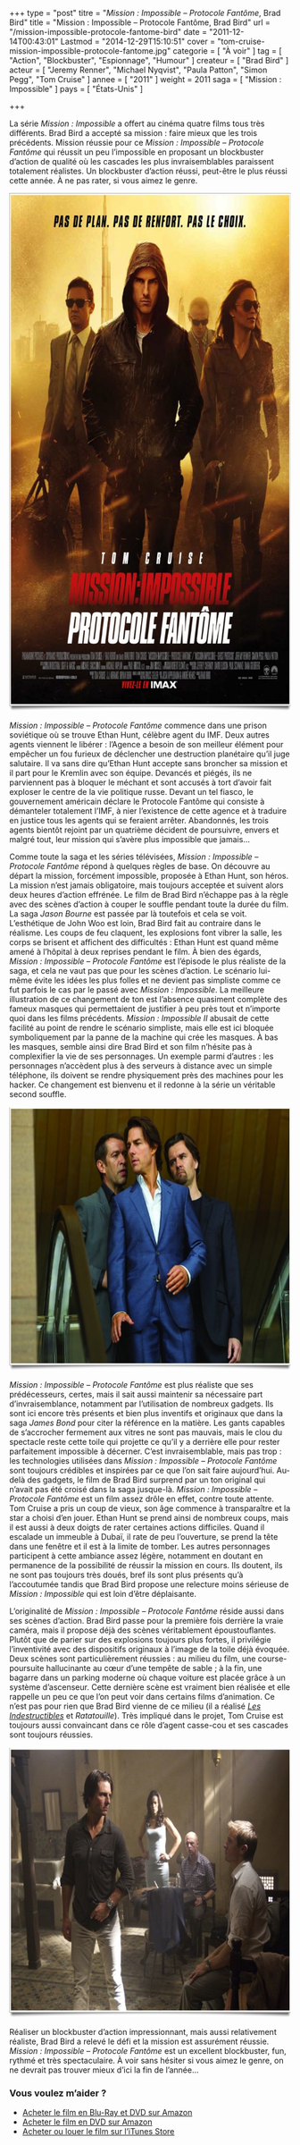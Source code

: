 +++
type = "post"
titre = "<em>Mission : Impossible &#8211; Protocole Fantôme</em>, Brad Bird"
title = "Mission : Impossible &#8211; Protocole Fantôme, Brad Bird"
url = "/mission-impossible-protocole-fantome-bird"
date = "2011-12-14T00:43:01"
Lastmod = "2014-12-29T15:10:51"
cover = "tom-cruise-mission-impossible-protocole-fantome.jpg"
categorie = [ "À voir" ]
tag = [ "Action", "Blockbuster", "Espionnage", "Humour" ]
createur = [ "Brad Bird" ]
acteur = [ "Jeremy Renner", "Michael Nyqvist", "Paula Patton", "Simon Pegg", "Tom Cruise" ]
annee = [ "2011" ]
weight = 2011
saga = [ "Mission : Impossible" ]
pays = [ "États-Unis" ]

+++

<p>La série <em>Mission : Impossible</em> a offert au cinéma quatre films tous très différents. Brad Bird a accepté sa mission : faire mieux que les trois précédents. Mission réussie pour ce <em>Mission : Impossible &#8211; Protocole Fantôme</em> qui réussit un peu l&rsquo;impossible en proposant un blockbuster d&rsquo;action de qualité où les cascades les plus invraisemblables paraissent totalement réalistes. Un blockbuster d&rsquo;action réussi, peut-être le plus réussi cette année. À ne pas rater, si vous aimez le genre.</p>
<a href="http://www.allocine.fr/film/fichefilm_gen_cfilm=147454.html"><img class="aligncenter" style="border-style: initial; border-color: initial; border-width: 0px;" src="mission-impossible-protocole-fantome-bird.jpg" alt="Mission impossible protocole fantome bird" width="690" height="927" border="0" /></a>
<p><em>Mission : Impossible &#8211; Protocole Fantôme</em> commence dans une prison soviétique où se trouve Ethan Hunt, célèbre agent du IMF. Deux autres agents viennent le libérer : l&rsquo;Agence a besoin de son meilleur élément pour empêcher un fou furieux de déclencher une destruction planétaire qu&rsquo;il juge salutaire. Il va sans dire qu&rsquo;Ethan Hunt accepte sans broncher sa mission et il part pour le Kremlin avec son équipe. Devancés et piégés, ils ne parviennent pas à bloquer le méchant et sont accusés à tort d&rsquo;avoir fait exploser le centre de la vie politique russe. Devant un tel fiasco, le gouvernement américain déclare le Protocole Fantôme qui consiste à démanteler totalement l&rsquo;IMF, à nier l&rsquo;existence de cette agence et à traduire en justice tous les agents qui se feraient arrêter. Abandonnés, les trois agents bientôt rejoint par un quatrième décident de poursuivre, envers et malgré tout, leur mission qui s&rsquo;avère plus impossible que jamais…</p>
<p>Comme toute la saga et les séries télévisées, <em>Mission : Impossible &#8211; Protocole Fantôme</em> répond à quelques règles de base. On découvre au départ la mission, forcément impossible, proposée à Ethan Hunt, son héros. La mission n&rsquo;est jamais obligatoire, mais toujours acceptée et suivent alors deux heures d&rsquo;action effrénée. Le film de Brad Bird n&rsquo;échappe pas à la règle avec des scènes d&rsquo;action à couper le souffle pendant toute la durée du film. La saga <em>Jason Bourne</em> est passée par là toutefois et cela se voit. L&rsquo;esthétique de John Woo est loin, Brad Bird fait au contraire dans le réalisme. Les coups de feu claquent, les explosions font vibrer la salle, les corps se brisent et affichent des difficultés : Ethan Hunt est quand même amené à l&rsquo;hôpital à deux reprises pendant le film. À bien des égards, <em>Mission : Impossible &#8211; Protocole Fantôme</em> est l&rsquo;épisode le plus réaliste de la saga, et cela ne vaut pas que pour les scènes d&rsquo;action. Le scénario lui-même évite les idées les plus folles et ne devient pas simpliste comme ce fut parfois le cas par le passé avec <em>Mission : Impossible</em>. La meilleure illustration de ce changement de ton est l&rsquo;absence quasiment complète des fameux masques qui permettaient de justifier à peu près tout et n&rsquo;importe quoi dans les films précédents. <em>Mission : Impossible II</em> abusait de cette facilité au point de rendre le scénario simpliste, mais elle est ici bloquée symboliquement par la panne de la machine qui crée les masques. À bas les masques, semble ainsi dire Brad Bird et son film n&rsquo;hésite pas à complexifier la vie de ses personnages. Un exemple parmi d&rsquo;autres : les personnages n&rsquo;accèdent plus à des serveurs à distance avec un simple téléphone, ils doivent se rendre physiquement près des machines pour les hacker. Ce changement est bienvenu et il redonne à la série un véritable second souffle.</p>
<img class="aligncenter" style="border-style: initial; border-color: initial; border-width: 0px;" src="brad-bird-mission-impossible-procole-fantome.jpg" alt="Brad bird mission impossible procole fantome" width="690" height="472" border="0" />
<p><em>Mission : Impossible &#8211; Protocole Fantôme</em> est plus réaliste que ses prédécesseurs, certes, mais il sait aussi maintenir sa nécessaire part d&rsquo;invraisemblance, notamment par l&rsquo;utilisation de nombreux gadgets. Ils sont ici encore très présents et bien plus inventifs et originaux que dans la saga <em>James Bond</em> pour citer la référence en la matière. Les gants capables de s&rsquo;accrocher fermement aux vitres ne sont pas mauvais, mais le clou du spectacle reste cette toile qui projette ce qu&rsquo;il y a derrière elle pour rester parfaitement impossible à décerner. C&rsquo;est invraisemblable, mais pas trop : les technologies utilisées dans <em>Mission : Impossible &#8211; Protocole Fantôme</em> sont toujours crédibles et inspirées par ce que l&rsquo;on sait faire aujourd&rsquo;hui. Au-delà des gadgets, le film de Brad Bird surprend par un ton original qui n&rsquo;avait pas été croisé dans la saga jusque-là. <em>Mission : Impossible &#8211; Protocole Fantôme</em> est un film assez drôle en effet, contre toute attente. Tom Cruise a pris un coup de vieux, son âge commence à transparaître et la star a choisi d&rsquo;en jouer. Ethan Hunt se prend ainsi de nombreux coups, mais il est aussi à deux doigts de rater certaines actions difficiles. Quand il escalade un immeuble à Dubaï, il rate de peu l&rsquo;ouverture, se prend la tête dans une fenêtre et il est à la limite de tomber. Les autres personnages participent à cette ambiance assez légère, notamment en doutant en permanence de la possibilité de réussir la mission en cours. Ils doutent, ils ne sont pas toujours très doués, bref ils sont plus présents qu&rsquo;à l&rsquo;accoutumée tandis que Brad Bird propose une relecture moins sérieuse de <em>Mission : Impossible</em> qui est loin d&rsquo;être déplaisante.</p>
<p>L&rsquo;originalité de <em>Mission : Impossible &#8211; Protocole Fantôme</em> réside aussi dans ses scènes d&rsquo;action. Brad Bird passe pour la première fois derrière la vraie caméra, mais il propose déjà des scènes véritablement époustouflantes. Plutôt que de parier sur des explosions toujours plus fortes, il privilégie l&rsquo;inventivité avec des dispositifs originaux à l&rsquo;image de la toile déjà évoquée. Deux scènes sont particulièrement réussies : au milieu du film, une course-poursuite hallucinante au cœur d&rsquo;une tempête de sable ; à la fin, une bagarre dans un parking moderne où chaque voiture est placée grâce à un système d&rsquo;ascenseur. Cette dernière scène est vraiment bien réalisée et elle rappelle un peu ce que l&rsquo;on peut voir dans certains films d&rsquo;animation. Ce n&rsquo;est pas pour rien que Brad Bird vienne de ce milieu (il a réalisé <a href="http://voiretmanger.fr/indestructibles-bird/" title="Les Indestructibles, Brad Bird"><em>Les Indestructibles</em></a> et <em>Ratatouille</em>). Très impliqué dans le projet, Tom Cruise est toujours aussi convaincant dans ce rôle d&rsquo;agent casse-cou et ses cascades sont toujours réussies.</p>
<img class="aligncenter" style="border-style: initial; border-color: initial; border-width: 0px;" src="mission-impossible-protocole-fantome.jpg" alt="Mission impossible protocole fantome" width="690" height="484" border="0" />
<p>Réaliser un blockbuster d&rsquo;action impressionnant, mais aussi relativement réaliste, Brad Bird a relevé le défi et la mission est assurément réussie. <em>Mission : Impossible &#8211; Protocole Fantôme</em> est un excellent blockbuster, fun, rythmé et très spectaculaire. À voir sans hésiter si vous aimez le genre, on ne devrait pas trouver mieux d&rsquo;ici la fin de l&rsquo;année…</p>
<div class="amazon">
<h3>Vous voulez m&rsquo;aider ?</h3>
<ul>
<li><a href="http://www.amazon.fr/gp/product/B00754IYCA/ref=as_li_ss_tl?ie=UTF8&#038;tag=leblogdenic07-21&#038;linkCode=as2&#038;camp=1642&#038;creative=19458&#038;creativeASIN=B00754IYCA">Acheter le film en Blu-Ray et DVD sur Amazon</a></li>
<li><a href="http://www.amazon.fr/gp/product/B006L30F4Q/ref=as_li_ss_tl?ie=UTF8&#038;tag=leblogdenic07-21&#038;linkCode=as2&#038;camp=1642&#038;creative=19458&#038;creativeASIN=B006L30F4Q">Acheter le film en DVD sur Amazon</a></li>
<li><a href="http://itunes.apple.com/fr/movie/mission-impossible-protocole/id506479383">Acheter ou louer le film sur l&rsquo;iTunes Store</a></li>
</ul>
</div>

